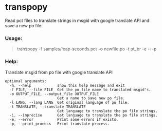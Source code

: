 # transpopy
Read pot files to translate strings in msgid with google translate API and save a new po file.

### Usage:
> transpopy -f samples/leap-seconds.pot -o newfile.po -t pt_br -e -i -p

### Help:
Translate msgid from po file with google translate API

```
optional arguments:
  -h, --help            show this help message and exit
  -f FILE, --file FILE  Get the po file name to translated msgid's.
  -o OUTPUT_FILE, --output_file OUTPUT_FILE
                        Get a name to save new po file.
  -l LANG, --lang LANG  Get original language of po file.
  -t TRANSLATE, --translate TRANSLATE
                        Get language to translate the po file strings.
  -i, --imprecise       Get language to translate the po file strings.
  -e, --error           Print some errors if exists.
  -p, --print_process   Print translate process.
```
